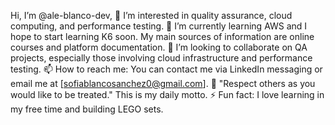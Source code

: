 Hi, I’m @ale-blanco-dev, 
👀 I’m interested in quality assurance, cloud computing, and performance testing.
🌱 I’m currently learning AWS and I hope to start learning K6 soon. My main sources of information are online courses and platform documentation.
💞️ I’m looking to collaborate on QA projects, especially those involving cloud infrastructure and performance testing.
📫 How to reach me: You can contact me via LinkedIn messaging or email me at [sofiablancosanchez0@gmail.com].
🌟 "Respect others as you would like to be treated." This is my daily motto.
⚡ Fun fact: I love learning in my free time and building LEGO sets.

